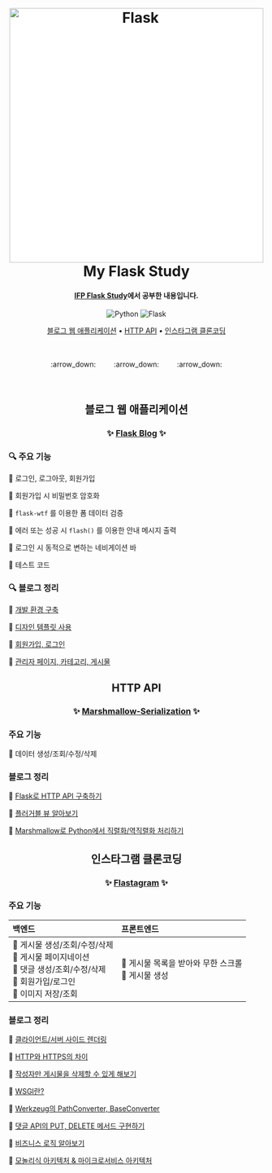 <h1 align="center">
  <br>
  <img src="https://flask.palletsprojects.com/en/2.2.x/_images/flask-logo.png" alt="Flask" width="500"  style="background-color:white">
  <br>
  My Flask Study
  <br>
</h1>

<h4 align="center"><a href="https://github.com/IDU-IFP/ifp-flask-study" target="_blank">IFP Flask Study</a>에서 공부한 내용입니다.</h4>

<p align="center">
    <img src="https://img.shields.io/badge/python-3.10-9cf?style-flat&logo=python" alt="Python">
    <img src="https://img.shields.io/badge/flask-2.2.2-9cf?style-flat&logo=flask" alt="Flask">
</p>

<p align="center">
  <a href="#블로그-웹-애플리케이션">블로그 웹 애플리케이션</a> •
  <a href="#http-api">HTTP API</a> •
  <a href="#인스타그램-클론코딩">인스타그램 클론코딩</a>
</p>

<br>
<br>
<div align="center">
:arrow_down: &nbsp; &nbsp; &nbsp; &nbsp; :arrow_down: &nbsp; &nbsp; &nbsp; &nbsp; :arrow_down:
</div>
<br>
<br>

<div align="center">
  
## 블로그 웹 애플리케이션

### :sparkles: [Flask Blog](https://github.com/overtae/my-flask-study/tree/06-blog-comments) :sparkles:

</div>
  
### :mag: 주요 기능

:small_blue_diamond: 로그인, 로그아웃, 회원가입
  
:small_blue_diamond: 회원가입 시 비밀번호 암호화
  
:small_blue_diamond: `flask-wtf` 를 이용한 폼 데이터 검증
  
:small_blue_diamond: 에러 또는 성공 시 `flash()` 를 이용한 안내 메시지 출력
  
:small_blue_diamond: 로그인 시 동적으로 변하는 네비게이션 바
  
:small_blue_diamond: 테스트 코드

### :mag: 블로그 정리

:small_blue_diamond: [개발 환경 구축](https://overtae.github.io/blog/python%20flask/flask-blog-practice/)
  
:small_blue_diamond: [디자인 템플릿 사용](https://overtae.github.io/blog/python%20flask/flask-blog-bootstrap/)
  
:small_blue_diamond: [회원가입, 로그인](https://overtae.github.io/blog/python%20flask/flask-login/)
  
:small_blue_diamond: [관리자 페이지, 카테고리, 게시물](https://overtae.github.io/blog/python%20flask/flask-admin/) 

<div align="center">

## HTTP API

### :sparkles: [Marshmallow-Serialization](https://github.com/overtae/my-flask-study/tree/09-marshmallow-serialization) :sparkles:

</div>
  
### 주요 기능

:small_blue_diamond: 데이터 생성/조회/수정/삭제

### 블로그 정리

:small_blue_diamond: [Flask로 HTTP API 구축하기](https://overtae.github.io/blog/python%20flask/flask-http-api-1/)

:small_blue_diamond: [플러거블 뷰 알아보기](https://overtae.github.io/blog/python%20flask/flask-pluggable-views/)

:small_blue_diamond: [Marshmallow로 Python에서 직렬화/역직렬화 처리하기](https://overtae.github.io/blog/python%20flask/flask-marshmallow/)

<div align="center">

## 인스타그램 클론코딩

### :sparkles: [Flastagram](https://github.com/overtae/my-flask-study/tree/flastagram) :sparkles:

</div>
  
### 주요 기능

| 백엔드 | 프론트엔드 |
| :--- | :--- |
| :small_blue_diamond: 게시물 생성/조회/수정/삭제<br>:small_blue_diamond: 게시물 페이지네이션<br>:small_blue_diamond: 댓글 생성/조회/수정/삭제<br>:small_blue_diamond: 회원가입/로그인<br>:small_blue_diamond: 이미지 저장/조회 | :small_blue_diamond: 게시물 목록을 받아와 무한 스크롤<br>:small_blue_diamond: 게시물 생성 |

### 블로그 정리

:small_blue_diamond: [클라이언트/서버 사이드 렌더링](https://overtae.github.io/blog/python%20flask/flask-cors/)

:small_blue_diamond: [HTTP와 HTTPS의 차이](https://overtae.github.io/blog/python%20flask/flask-http-https/)

:small_blue_diamond: [작성자만 게시물을 삭제할 수 있게 해보기](https://overtae.github.io/blog/python%20flask/flask-post-delete/)
 
:small_blue_diamond: [WSGI란?](https://overtae.github.io/blog/python%20flask/flask-wsgi-werkzeug/)

:small_blue_diamond: [Werkzeug의 PathConverter, BaseConverter](https://overtae.github.io/blog/python%20flask/flask-werkzeug-converter/)

:small_blue_diamond: [댓글 API의 PUT, DELETE 메서드 구현하기](https://overtae.github.io/blog/python%20flask/flask-comment-put-delete-method/)

:small_blue_diamond: [비즈니스 로직 알아보기](https://overtae.github.io/blog/python%20flask/flask-instagram-business-logic/)

:small_blue_diamond: [모놀리식 아키텍처 & 마이크로서비스 아키텍처](https://overtae.github.io/blog/python%20flask/flask-architecture/)
